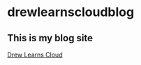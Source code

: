 # drewlearnscloudblog

## This is my blog site ##

[Drew Learns Cloud](https://www.drewlearnscloud.blog/)
